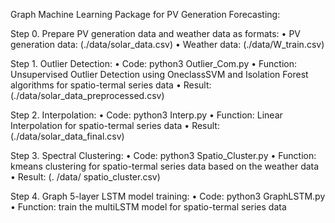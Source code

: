 Graph Machine Learning Package for PV Generation Forecasting:

Step 0. Prepare PV generation data and weather data as formats:
•	PV generation data: (./data/solar_data.csv)
•	Weather data: (./data/W_train.csv)

Step 1. Outlier Detection:
•	Code: python3 Outlier_Com.py
•	Function: Unsupervised Outlier Detection using OneclassSVM and Isolation Forest algorithms for spatio-termal series data
•	Result: (./data/solar_data_preprocessed.csv)

Step 2. Interpolation:
•	Code: python3 Interp.py
•	Function: Linear Interpolation for spatio-termal series data
•	Result: (./data/solar_data_final.csv)

Step 3. Spectral Clustering:
•	Code: python3 Spatio_Cluster.py
•	Function: kmeans clustering for spatio-termal series data based on the weather data
•	Result: (. /data/ spatio_cluster.csv)

Step 4. Graph 5-layer LSTM model training:
•	Code: python3 GraphLSTM.py
•	Function: train the multiLSTM model for spatio-termal series data


